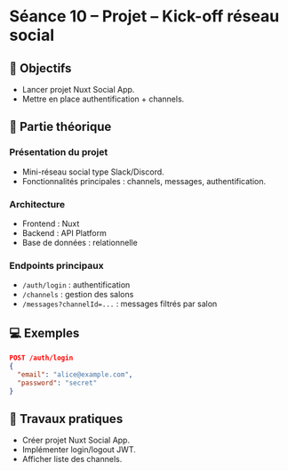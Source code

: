 # Séance 10 – Projet – Kick-off réseau social

## 🎯 Objectifs
- Lancer projet Nuxt Social App.
- Mettre en place authentification + channels.

## 📖 Partie théorique

### Présentation du projet

- Mini-réseau social type Slack/Discord.
- Fonctionnalités principales : channels, messages, authentification.

### Architecture

- Frontend : Nuxt
- Backend : API Platform
- Base de données : relationnelle

### Endpoints principaux

- `/auth/login` : authentification
- `/channels` : gestion des salons
- `/messages?channelId=...` : messages filtrés par salon

## 💻 Exemples
```json
POST /auth/login
{
  "email": "alice@example.com",
  "password": "secret"
}
```

## 📝 Travaux pratiques
- Créer projet Nuxt Social App.
- Implémenter login/logout JWT.
- Afficher liste des channels.

